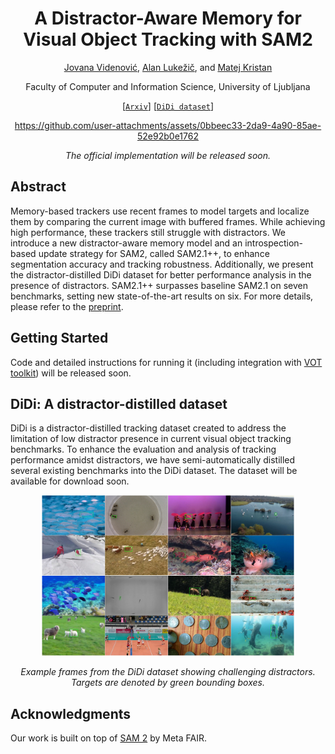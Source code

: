 <div align="center">

# A Distractor-Aware Memory for <br> Visual Object Tracking with SAM2

[Jovana Videnović](https://www.linkedin.com/in/jovana-videnovi%C4%87-5a5b08169/), [Alan Lukežič](https://www.vicos.si/people/alan_lukezic/), and [Matej Kristan](https://www.vicos.si/people/matej_kristan/)

Faculty of Computer and Information Science, University of Ljubljana

[[`Arxiv`]()] [[`DiDi dataset`](#didi-a-distractor-distilled-dataset)] 


https://github.com/user-attachments/assets/0bbeec33-2da9-4a90-85ae-52e92b0e1762



_The official implementation will be released soon._
</div>



## Abstract
Memory-based trackers use recent frames to model targets and localize them by comparing the current image with buffered frames. While achieving high performance, these trackers still struggle with distractors. We introduce a new distractor-aware memory model and an introspection-based update strategy for SAM2, called SAM2.1++, to enhance segmentation accuracy and tracking robustness. Additionally, we present the distractor-distilled DiDi dataset for better performance analysis in the presence of distractors. SAM2.1++ surpasses baseline SAM2.1 on seven benchmarks, setting new state-of-the-art results on six. 
For more details, please refer to the [preprint]().

## Getting Started
Code and detailed instructions for running it (including integration with [VOT toolkit](https://github.com/votchallenge/toolkit)) will be released soon.

## DiDi: A distractor-distilled dataset
DiDi is a distractor-distilled tracking dataset created to address the limitation of low distractor presence in current visual object tracking benchmarks. To enhance the evaluation and analysis of tracking performance amidst distractors, we have semi-automatically distilled several existing benchmarks into the DiDi dataset. The dataset will be available for download soon.

<p align="center"> <img src="imgs/didi-examples.jpg" width="80%"> </p>
<div align="center">
  <i>Example frames from the DiDi dataset showing challenging distractors. Targets are denoted by green bounding boxes.</i>
</div>

## Acknowledgments

Our work is built on top of [SAM 2](https://github.com/facebookresearch/sam2?tab=readme-ov-file) by Meta FAIR.
